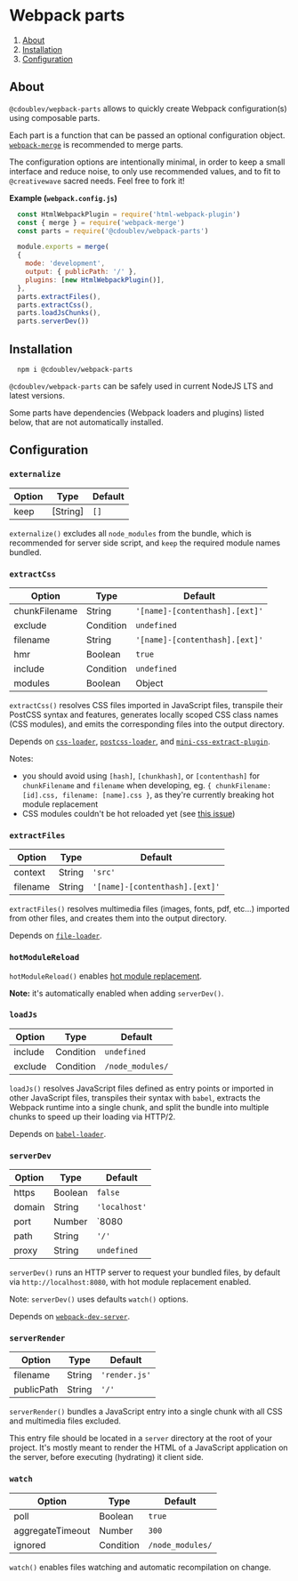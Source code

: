 
# Webpack parts

1. [About](#about)
2. [Installation](#installation)
3. [Configuration](#configuration)

## About

`@cdoublev/wepback-parts` allows to quickly create Webpack configuration(s) using composable parts.

Each part is a function that can be passed an optional configuration object. [`webpack-merge`](https://github.com/survivejs/webpack-merge) is recommended to merge parts.

The configuration options are intentionally minimal, in order to keep a small interface and reduce noise, to only use recommended values, and to fit to `@creativewave` sacred needs. Feel free to fork it!

**Example (`webpack.config.js`)**

```js
  const HtmlWebpackPlugin = require('html-webpack-plugin')
  const { merge } = require('webpack-merge')
  const parts = require('@cdoublev/webpack-parts')

  module.exports = merge(
  {
    mode: 'development',
    output: { publicPath: '/' },
    plugins: [new HtmlWebpackPlugin()],
  },
  parts.extractFiles(),
  parts.extractCss(),
  parts.loadJsChunks(),
  parts.serverDev())
```

## Installation

```shell
  npm i @cdoublev/webpack-parts
```

`@cdoublev/webpack-parts` can be safely used in current NodeJS LTS and latest versions.

Some parts have dependencies (Webpack loaders and plugins) listed below, that are not automatically installed.

## Configuration

### `externalize`

| Option | Type     | Default |
| ------ | -------- | ------- |
| keep   | [String] | `[]`    |

`externalize()` excludes all `node_modules` from the bundle, which is recommended for server side script, and `keep` the required module names bundled.

### `extractCss`

| Option        | Type           | Default                                                |
| ------------- | -------------- | ------------------------------------------------------ |
| chunkFilename | String         | `'[name]-[contenthash].[ext]'`                         |
| exclude       | Condition      | `undefined`                                            |
| filename      | String         | `'[name]-[contenthash].[ext]'`                         |
| hmr           | Boolean        | `true`                                                 |
| include       | Condition      | `undefined`                                            |
| modules       | Boolean|Object | `{ localIdentName: '[name]_[local]_[hash:base64:5]' }` |

`extractCss()` resolves CSS files imported in JavaScript files, transpile their PostCSS syntax and features, generates locally scoped CSS class names (CSS modules), and emits the corresponding files into the output directory.

Depends on [`css-loader`](https://github.com/webpack-contrib/css-loader), [`postcss-loader`](https://github.com/webpack-contrib/postcss-loader), and [`mini-css-extract-plugin`](https://github.com/webpack-contrib/https://github.com/webpack-contrib/mini-css-extract-plugin).

Notes:

- you should avoid using `[hash]`, `[chunkhash]`, or `[contenthash]` for `chunkFilename` and `filename` when developing, eg. `{ chunkFilename: [id].css, filename: [name].css }`, as they're currently breaking hot module replacement
- CSS modules couldn't be hot reloaded yet (see [this issue](https://github.com/webpack-contrib/mini-css-extract-plugin/issues/519))

### `extractFiles`

| Option   | Type   | Default                        |
| -------- | ------ | ------------------------------ |
| context  | String | `'src'`                        |
| filename | String | `'[name]-[contenthash].[ext]'` |

`extractFiles()` resolves multimedia files (images, fonts, pdf, etc...) imported from other files, and creates them into the output directory.

Depends on [`file-loader`](https://github.com/webpack-contrib/file-loader).

### `hotModuleReload`

`hotModuleReload()` enables [hot module replacement](https://webpack.js.org/plugins/hot-module-replacement-plugin/).

**Note:** it's automatically enabled when adding `serverDev()`.

### `loadJs`

| Option  | Type      | Default          |
| ------- | --------- | ---------------- |
| include | Condition | `undefined`      |
| exclude | Condition | `/node_modules/` |

`loadJs()` resolves JavaScript files defined as entry points or imported in other JavaScript files, transpiles their syntax with `babel`, extracts the Webpack runtime into a single chunk, and split the bundle into multiple chunks to speed up their loading via HTTP/2.

Depends on [`babel-loader`](https://github.com/babel/babel-loader).

### `serverDev`

| Option | Type    | Default       |
| ------ | ------- | ------------- |
| https  | Boolean | `false`       |
| domain | String  | `'localhost'` |
| port   | Number  | `8080         |
| path   | String  | `'/'`         |
| proxy  | String  | `undefined`   |

`serverDev()` runs an HTTP server to request your bundled files, by default via `http://localhost:8080`, with hot module replacement enabled.

Note: `serverDev()` uses defaults `watch()` options.

Depends on [`webpack-dev-server`](https://github.com/webpack/webpack-dev-server/).

### `serverRender`

| Option     | Type   | Default       |
| ---------- | ------ | ------------- |
| filename   | String | `'render.js'` |
| publicPath | String | `'/'`         |

`serverRender()` bundles a JavaScript entry into a single chunk with all CSS and multimedia files excluded.

This entry file should be located in a `server` directory at the root of your project. It's mostly meant to render the HTML of a JavaScript application on the server, before executing (hydrating) it client side.

### `watch`

| Option           | Type      | Default          |
| ---------------- | --------- | ---------------- |
| poll             | Boolean   | `true`           |
| aggregateTimeout | Number    | `300`            |
| ignored          | Condition | `/node_modules/` |

`watch()` enables files watching and automatic recompilation on change.
